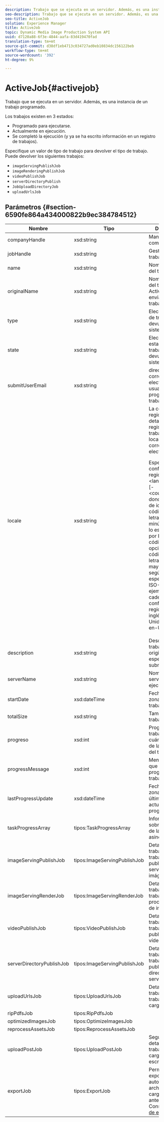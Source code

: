 ```yaml
---
description: Trabajo que se ejecuta en un servidor. Además, es una instancia de un trabajo programado.
seo-description: Trabajo que se ejecuta en un servidor. Además, es una instancia de un trabajo programado.
seo-title: ActiveJob
solution: Experience Manager
title: ActiveJob
topic: Dynamic Media Image Production System API
uuid: d7120a88-6f3e-4844-aafa-83d419470fad
translation-type: tm+mt
source-git-commit: d38df1eb4713c034727ad0eb10834dc156122beb
workflow-type: tm+mt
source-wordcount: '392'
ht-degree: 9%

---
```



# ActiveJob{#activejob}

Trabajo que se ejecuta en un servidor. Además, es una instancia de un trabajo programado.

Los trabajos existen en 3 estados:

* Programado para ejecutarse.
* Actualmente en ejecución.
* Se completó la ejecución (y ya se ha escrito información en un registro de trabajos).

Especifique un valor de tipo de trabajo para devolver el tipo de trabajo. Puede devolver los siguientes trabajos:

* `imageServingPublishJob`
* `imageRenderingPublishJob`
* `videoPublishJob`
* `serverDirectoryPublish`
* `JobUploadDirectoryJob`
* `uploadUrlsJob`

## Parámetros {#section-6590fe864a434000822b9ec384784512}

<table id="table_1C4DDAB4EB1341FDA92B6F14E0132F75"> 
 <thead> 
  <tr> 
   <th colname="col1" class="entry"> Nombre </th> 
   <th colname="col2" class="entry"> Tipo </th> 
   <th colname="col3" class="entry"> Descripción </th> 
  </tr> 
 </thead>
 <tbody> 
  <tr> 
   <td colname="col1"> <span class="codeph"> <span class="varname"> companyHandle</span> </span> </td> 
   <td colname="col2"> <span class="codeph"> xsd:string</span> </td> 
   <td colname="col3"> Manejar a la compañía. </td> 
  </tr> 
  <tr> 
   <td colname="col1"> <span class="codeph"> <span class="varname"> jobHandle</span> </span> </td> 
   <td colname="col2"> <span class="codeph"> xsd:string</span> </td> 
   <td colname="col3"> Gestionar el trabajo. </td> 
  </tr> 
  <tr> 
   <td colname="col1"> <span class="codeph"> <span class="varname"> name</span> </span> </td> 
   <td colname="col2"> <span class="codeph"> xsd:string</span> </td> 
   <td colname="col3"> Nombre exclusivo del trabajo. </td> 
  </tr> 
  <tr> 
   <td colname="col1"> <span class="codeph"> <span class="varname"> originalName</span> </span> </td> 
   <td colname="col2"> <span class="codeph"> xsd:string</span> </td> 
   <td colname="col3">Nombre original del tipo <span class="codeph"> ActiveJob</span> enviado con el trabajo. </td> 
  </tr> 
  <tr> 
   <td colname="col1"> <span class="codeph"> <span class="varname"> type</span> </span> </td> 
   <td colname="col2"> <span class="codeph"> xsd:string</span> </td> 
   <td colname="col3"> Elección de tipos de trabajo devueltos por el sistema. </td> 
  </tr> 
  <tr> 
   <td colname="col1"> <span class="codeph"> <span class="varname"> state</span> </span> </td> 
   <td colname="col2"> <span class="codeph"> xsd:string</span> </td> 
   <td colname="col3"> Elección de los estados de trabajo activos devueltos por el sistema. </td> 
  </tr> 
  <tr> 
   <td colname="col1"> <span class="codeph"> <span class="varname"> submitUserEmail</span> </span> </td> 
   <td colname="col2"> <span class="codeph"> xsd:string</span> </td> 
   <td colname="col3"> dirección de correo electrónico del usuario que programó el trabajo. </td> 
  </tr> 
  <tr> 
   <td colname="col1"> <span class="codeph"> <span class="varname"> locale</span> </span> </td> 
   <td colname="col2"> <span class="codeph"> xsd:string</span> </td> 
   <td colname="col3">La configuración regional para los detalles del registro de trabajos y la localización por correo electrónico. <p>Especifique las configuraciones regionales como <span class="codeph"> &lt;language_code&gt;[-&lt;country_code&gt;]</span>, donde el código de idioma es un código de dos letras en minúscula según lo especificado por ISO-639, y el código de país opcional es un código de dos letras en mayúsculas según lo especificado por ISO-3166. Por ejemplo, la cadena de configuración regional para inglés (Estados Unidos) sería: <span class="codeph"> en-US</span>. </p></td> 
  </tr> 
  <tr> 
   <td colname="col1"> <span class="codeph"> <span class="varname"> description</span> </span> </td> 
   <td colname="col2"> <span class="codeph"> xsd:string</span> </td> 
   <td colname="col3">Descripción del trabajo originalmente especificada en <span class="codeph"> submitJob</span>. </td> 
  </tr> 
  <tr> 
   <td colname="col1"> <span class="codeph"> <span class="varname"> serverName</span> </span> </td> 
   <td colname="col2"> <span class="codeph"> xsd:string</span> </td> 
   <td colname="col3"> Nombre del servidor que ejecuta el trabajo. </td> 
  </tr> 
  <tr> 
   <td colname="col1"> <span class="codeph"> <span class="varname"> startDate</span> </span> </td> 
   <td colname="col2"> <span class="codeph"> xsd:dateTime</span> </td> 
   <td colname="col3"> Fecha, hora y zona horaria del trabajo activo. </td> 
  </tr> 
  <tr> 
   <td colname="col1"> <span class="codeph"> <span class="varname"> totalSize</span> </span> </td> 
   <td colname="col2"> <span class="codeph"> xsd:string</span> </td> 
   <td colname="col3"> Tamaño total del trabajo activo. </td> 
  </tr> 
  <tr> 
   <td colname="col1"> <span class="codeph"> <span class="varname"> progreso</span> </span> </td> 
   <td colname="col2"> <span class="codeph"> xsd:int</span> </td> 
   <td colname="col3"> Progreso del trabajo (es decir, cuánto está cerca de la finalización del trabajo). </td> 
  </tr> 
  <tr> 
   <td colname="col1"> <span class="codeph"> <span class="varname"> progressMessage</span> </span> </td> 
   <td colname="col2"> <span class="codeph"> xsd:int</span> </td> 
   <td colname="col3"> Mensaje de texto que describe el progreso del trabajo. </td> 
  </tr> 
  <tr> 
   <td colname="col1"> <span class="codeph"> <span class="varname"> lastProgressUpdate</span> </span> </td> 
   <td colname="col2"> <span class="codeph"> xsd:dateTime</span> </td> 
   <td colname="col3"> Fecha, hora y zona horaria de la última actualización de progreso. </td> 
  </tr> 
  <tr> 
   <td colname="col1"> <span class="codeph"> <span class="varname"> taskProgressArray</span> </span> </td> 
   <td colname="col2"> <span class="codeph"> tipos:TaskProgressArray</span> </td> 
   <td colname="col3"> Información sobre el progreso de la tarea asincrónica. </td> 
  </tr> 
  <tr> 
   <td colname="col1"> <span class="codeph"> <span class="varname"> imageServingPublishJob</span> </span> </td> 
   <td colname="col2"> <span class="codeph"> tipos:ImageServingPublishJob</span> </td> 
   <td colname="col3"> Detalles del trabajo de un trabajo de publicación de servicio de imágenes. </td> 
  </tr> 
  <tr> 
   <td colname="col1"> <span class="codeph"> <span class="varname"> imageServingRenderJob</span> </span> </td> 
   <td colname="col2"> <span class="codeph"> tipos:ImageServingRenderJob</span> </td> 
   <td colname="col3"> Detalles del trabajo de un trabajo de procesamiento de imágenes. </td> 
  </tr> 
  <tr> 
   <td colname="col1"> <span class="codeph"> <span class="varname"> videoPublishJob</span> </span> </td> 
   <td colname="col2"> <span class="codeph"> tipos:VideoPublishJob</span> </td> 
   <td colname="col3"> Detalles del trabajo de un trabajo de publicación de vídeo. </td> 
  </tr> 
  <tr> 
   <td colname="col1"> <span class="codeph"> <span class="varname"> serverDirectoryPublishJob</span> </span> </td> 
   <td colname="col2"> <span class="codeph"> tipos:ImageServingPublishJob</span> </td> 
   <td colname="col3"> Detalles del trabajo de un trabajo de publicación de directorio de servidor. </td> 
  </tr> 
  <tr> 
   <td colname="col1"> <span class="codeph"> <span class="varname"> uploadUrlsJob</span> </span> </td> 
   <td colname="col2"> <span class="codeph"> tipos:UploadUrlsJob</span> </td> 
   <td colname="col3"> Detalles del trabajo de un trabajo de URL de carga. </td> 
  </tr> 
  <tr> 
   <td colname="col1"> <span class="codeph"> <span class="varname"> ripPdfsJob</span> </span> </td> 
   <td colname="col2"> <span class="codeph"> tipos:RipPdfsJob</span> </td> 
   <td colname="col3"></td> 
  </tr> 
  <tr> 
   <td colname="col1"> <span class="codeph"> <span class="varname"> optimizedImagesJob</span> </span> </td> 
   <td colname="col2"> <span class="codeph"> tipos:OptimizeImagesJob</span> </td> 
   <td colname="col3"></td> 
  </tr> 
  <tr> 
   <td colname="col1"> <span class="codeph"> <span class="varname"> reprocessAssetsJob</span> </span> </td> 
   <td colname="col2"> <span class="codeph"> tipos:ReprocessAssetsJob</span> </td> 
   <td colname="col3"></td> 
  </tr> 
  <tr> 
   <td colname="col1"> <span class="codeph"> <span class="varname"> uploadPostJob</span> </span> </td> 
   <td colname="col2"> <span class="codeph"> tipos:UploadPostJob</span> </td> 
   <td colname="col3"> Seguimiento detallado del trabajo de la carga de escritorio. </td> 
  </tr> 
  <tr> 
   <td colname="col1"> <span class="codeph"> <span class="varname"> exportJob</span> </span> </td> 
   <td colname="col2"> <span class="codeph"> tipos:ExportJob</span> </td> 
   <td colname="col3">Permitir la exportación autorizada de archivos cargados anteriormente. Consulte <a href="https://experienceleague.adobe.com/docs/dynamic-media-developer-resources/image-production-api/data-types/r-exportjob.html" format="http" scope="external"> Trabajo de exportación</a>. </td> 
  </tr> 
 </tbody> 
</table>

